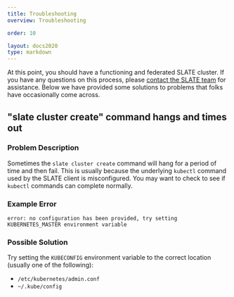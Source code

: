 ```yaml
---
title: Troubleshooting 
overview: Troubleshooting 

order: 10  

layout: docs2020
type: markdown
---
```


At this point, you should have a functioning and federated SLATE cluster. If you have any questions on this process, please [contact the SLATE team](/community/) for assistance. Below we have provided some solutions to problems that folks have occasionally come across.

## "slate cluster create" command hangs and times out

### Problem Description

Sometimes the `slate cluster create` command will hang for a period of time and then fail. This is usually because the underlying `kubectl` command used by the SLATE client is misconfigured. You may want to check to see if `kubectl` commands can complete normally.

### Example Error

```shell
error: no configuration has been provided, try setting KUBERNETES_MASTER environment variable
```

### Possible Solution

Try setting the `KUBECONFIG` environment variable to the correct location (usually one of the following):
* `/etc/kubernetes/admin.conf`
* `~/.kube/config`
